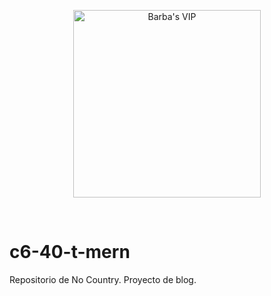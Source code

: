 <p align="center">

  <img src="https://user-images.githubusercontent.com/96850176/182723355-b0eaa185-c6be-408a-8cfb-46eb6e7c4ffc.png" width="300" alt="Barba's VIP"/>

  </a>
</p>
<br />

# c6-40-t-mern
Repositorio de No Country. Proyecto de blog.
